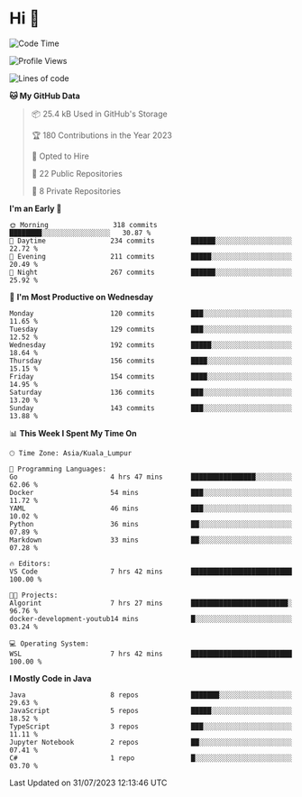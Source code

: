 <h1>Hi 👋</h1>

<!--START_SECTION:waka-->
![Code Time](http://img.shields.io/badge/Code%20Time-292%20hrs%2017%20mins-blue)

![Profile Views](http://img.shields.io/badge/Profile%20Views-6-blue)

![Lines of code](https://img.shields.io/badge/From%20Hello%20World%20I%27ve%20Written-1.1%20million%20lines%20of%20code-blue)

**🐱 My GitHub Data** 

> 📦 25.4 kB Used in GitHub's Storage 
 > 
> 🏆 180 Contributions in the Year 2023
 > 
> 💼 Opted to Hire
 > 
> 📜 22 Public Repositories 
 > 
> 🔑 8 Private Repositories 
 > 
**I'm an Early 🐤** 

```text
🌞 Morning                318 commits         ████████░░░░░░░░░░░░░░░░░   30.87 % 
🌆 Daytime                234 commits         ██████░░░░░░░░░░░░░░░░░░░   22.72 % 
🌃 Evening                211 commits         █████░░░░░░░░░░░░░░░░░░░░   20.49 % 
🌙 Night                  267 commits         ██████░░░░░░░░░░░░░░░░░░░   25.92 % 
```
📅 **I'm Most Productive on Wednesday** 

```text
Monday                   120 commits         ███░░░░░░░░░░░░░░░░░░░░░░   11.65 % 
Tuesday                  129 commits         ███░░░░░░░░░░░░░░░░░░░░░░   12.52 % 
Wednesday                192 commits         █████░░░░░░░░░░░░░░░░░░░░   18.64 % 
Thursday                 156 commits         ████░░░░░░░░░░░░░░░░░░░░░   15.15 % 
Friday                   154 commits         ████░░░░░░░░░░░░░░░░░░░░░   14.95 % 
Saturday                 136 commits         ███░░░░░░░░░░░░░░░░░░░░░░   13.20 % 
Sunday                   143 commits         ███░░░░░░░░░░░░░░░░░░░░░░   13.88 % 
```


📊 **This Week I Spent My Time On** 

```text
🕑︎ Time Zone: Asia/Kuala_Lumpur

💬 Programming Languages: 
Go                       4 hrs 47 mins       ████████████████░░░░░░░░░   62.06 % 
Docker                   54 mins             ███░░░░░░░░░░░░░░░░░░░░░░   11.72 % 
YAML                     46 mins             ███░░░░░░░░░░░░░░░░░░░░░░   10.02 % 
Python                   36 mins             ██░░░░░░░░░░░░░░░░░░░░░░░   07.89 % 
Markdown                 33 mins             ██░░░░░░░░░░░░░░░░░░░░░░░   07.28 % 

🔥 Editors: 
VS Code                  7 hrs 42 mins       █████████████████████████   100.00 % 

🐱‍💻 Projects: 
Algorint                 7 hrs 27 mins       ████████████████████████░   96.76 % 
docker-development-youtub14 mins             █░░░░░░░░░░░░░░░░░░░░░░░░   03.24 % 

💻 Operating System: 
WSL                      7 hrs 42 mins       █████████████████████████   100.00 % 
```

**I Mostly Code in Java** 

```text
Java                     8 repos             ███████░░░░░░░░░░░░░░░░░░   29.63 % 
JavaScript               5 repos             █████░░░░░░░░░░░░░░░░░░░░   18.52 % 
TypeScript               3 repos             ███░░░░░░░░░░░░░░░░░░░░░░   11.11 % 
Jupyter Notebook         2 repos             ██░░░░░░░░░░░░░░░░░░░░░░░   07.41 % 
C#                       1 repo              █░░░░░░░░░░░░░░░░░░░░░░░░   03.70 % 
```




 Last Updated on 31/07/2023 12:13:46 UTC
<!--END_SECTION:waka-->
